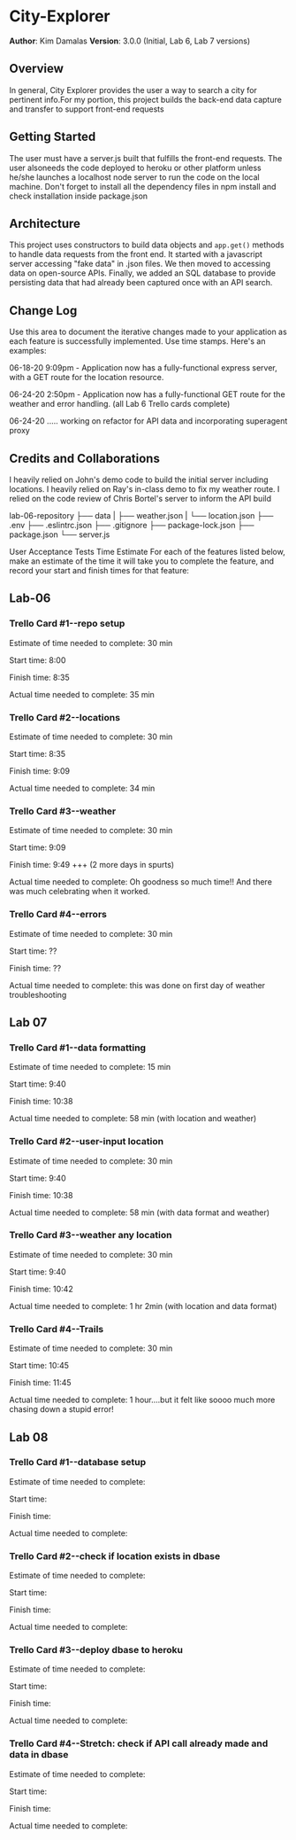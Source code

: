 # City-Explorer

**Author**: Kim Damalas
**Version**: 3.0.0 (Initial, Lab 6, Lab 7 versions)

## Overview
In general, City Explorer provides the user a way to search a city for pertinent info.For my portion, this project builds the back-end data capture and transfer to support front-end requests

## Getting Started
The user must have a server.js built that fulfills the front-end requests.  The user alsoneeds the code deployed to heroku or other platform unless he/she launches a localhost node server to run the code on the local machine. Don't forget to install all the dependency files in npm install and check installation inside package.json

## Architecture
This project uses constructors to build data objects and  `app.get()` methods to handle data requests from the front end. It started with a javascript server accessing "fake data" in .json files.  We then moved to accessing data on open-source APIs.  Finally, we added an SQL database to provide persisting data that had already been captured once with an API search.

## Change Log
Use this area to document the iterative changes made to your application as each feature is successfully implemented. Use time stamps. Here's an examples:

06-18-20 9:09pm - Application now has a fully-functional express server, with a GET route for the location resource.

06-24-20 2:50pm - Application now has a fully-functional  GET route for the weather and error handling. (all Lab 6 Trello cards complete)

06-24-20 ..... working on refactor for API data and incorporating superagent proxy

## Credits and Collaborations
I heavily relied on John's demo code to build the initial server including locations. I heavily relied on Ray's in-class demo to fix my weather route. I relied on the code review of Chris Bortel's server to inform the API build


lab-06-repository
   ├── data
   |     ├── weather.json
   |     └── location.json
   ├── .env
   ├── .eslintrc.json
   ├── .gitignore
   ├── package-lock.json
   ├── package.json
   └── server.js

User Acceptance Tests
Time Estimate
For each of the features listed below, make an estimate of the time it will take you to complete the feature, and record your start and finish times for that feature:

## Lab-06
### Trello Card #1--repo setup

Estimate of time needed to complete: 30 min

Start time: 8:00

Finish time: 8:35

Actual time needed to complete: 35 min


### Trello Card #2--locations

Estimate of time needed to complete: 30 min

Start time: 8:35

Finish time: 9:09

Actual time needed to complete: 34 min


### Trello Card #3--weather

Estimate of time needed to complete: 30 min

Start time: 9:09

Finish time: 9:49 +++ (2 more days in spurts)

Actual time needed to complete: Oh goodness so much time!! And there was 
much celebrating when it worked.


### Trello Card #4--errors

Estimate of time needed to complete: 30 min

Start time: ??

Finish time: ??

Actual time needed to complete: this was done on first day of weather troubleshooting


## Lab 07

### Trello Card #1--data formatting

Estimate of time needed to complete: 15 min

Start time: 9:40

Finish time: 10:38

Actual time needed to complete: 58 min (with location and weather)

### Trello Card #2--user-input location

Estimate of time needed to complete: 30 min

Start time: 9:40

Finish time: 10:38

Actual time needed to complete: 58 min (with data format and weather)

### Trello Card #3--weather any location

Estimate of time needed to complete: 30 min

Start time: 9:40

Finish time: 10:42

Actual time needed to complete: 1 hr 2min (with location and data format)

### Trello Card #4--Trails

Estimate of time needed to complete: 30 min

Start time: 10:45

Finish time: 11:45

Actual time needed to complete: 1 hour....but it felt like soooo much more chasing down
a stupid error!

## Lab 08

### Trello Card #1--database setup

Estimate of time needed to complete: 

Start time:

Finish time: 

Actual time needed to complete: 

### Trello Card #2--check if location exists in dbase

Estimate of time needed to complete: 

Start time: 

Finish time: 

Actual time needed to complete: 

### Trello Card #3--deploy dbase to heroku 

Estimate of time needed to complete: 

Start time: 

Finish time: 

Actual time needed to complete: 

### Trello Card #4--Stretch: check if API call already made and data in dbase

Estimate of time needed to complete: 

Start time: 

Finish time: 

Actual time needed to complete: 

